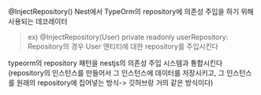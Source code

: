 @InjectRepository()
Nest에서 TypeOrm의 repository에 의존성 주입을 하기 위해 사용되는 데코레이터

> ex) @InjectRepository(User) private readonly userRepository: Repository<User>의 경우
> User 엔티티에 대한 repository를 주입시킨다

typeorm의 repository 패턴을 nestjs의 의존성 주입 시스템과 통합시킨다
(repository의 인스턴스를 만들어서 그 인스턴스에 데이터를 저장시키고, 그 인스턴스를 원래의 repository에 집어넣는 방식-> 깃허브랑 거의 같은 방식이다)
